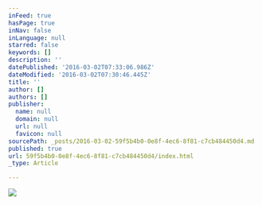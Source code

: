 ```yaml
---
inFeed: true
hasPage: true
inNav: false
inLanguage: null
starred: false
keywords: []
description: ''
datePublished: '2016-03-02T07:33:06.986Z'
dateModified: '2016-03-02T07:30:46.445Z'
title: ''
author: []
authors: []
publisher:
  name: null
  domain: null
  url: null
  favicon: null
sourcePath: _posts/2016-03-02-59f5b4b0-0e8f-4ec6-8f81-c7cb484450d4.md
published: true
url: 59f5b4b0-0e8f-4ec6-8f81-c7cb484450d4/index.html
_type: Article

---
```

![](https://the-grid-user-content.s3-us-west-2.amazonaws.com/62eb1221-c1cf-4c16-96b2-d884d589d619.jpg)